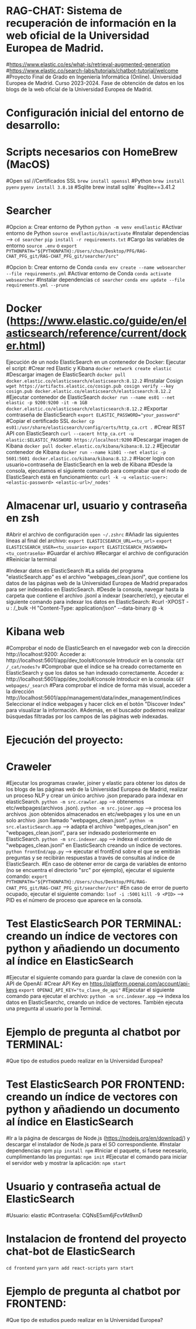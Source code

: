 # RAG-CHAT: Sistema de recuperación de información en la web oficial de la Universidad Europea de Madrid.
#https://www.elastic.co/es/what-is/retrieval-augmented-generation
#https://www.elastic.co/search-labs/tutorials/chatbot-tutorial/welcome
#Proyecto Final de Grado en Ingeniería Informática (Online). Universidad Europea de Madrid. Curso 2023-2024.
 Fase de obtención de datos en los blogs de la web oficial de la Universidad Europea de Madrid.
 
# Configuración inicial del entorno de desarrollo:
# Scripts necesarios con HomeBrew (MacOS)
#Open ssl //Certificados SSL
`brew install openssl`
#Python
`brew install pyenv`
`pyenv install 3.8.18`
#Sqlite
brew install sqlite` #sqlite==3.41.2

# Searcher
#Opcion a: Crear entorno de Python
`python -m venv envElastic`
#Activar entorno de Python
`source envElastic/bin/activate`
#Instalar dependencias --> 
`cd searcher`
`pip install -r requirements.txt`
#Cargo las variables de entorno
`source .env` o `export PYTHONPATH="${PYTHONPATH}:/Users/chus/Desktop/PFG/RAG-CHAT_PFG_git/RAG-CHAT_PFG_git/searcher/src"`

#Opcion b: Crear entorno de Conda
`conda env create --name websearcher --file requirements.yml`
#Activar entorno de Conda
`conda activate websearcher`
#Instalar dependencias
`cd searcher`
`conda env update --file requirements.yml --prune`


# Docker (https://www.elastic.co/guide/en/elasticsearch/reference/current/docker.html)
Ejecución de un nodo ElasticSearch en un contenedor de Docker: Ejecutar el script:
  #Crear red Elastic y Kibana
  `docker network create elastic`
  #Descargar imagen de ElasticSearch
  `docker pull docker.elastic.co/elasticsearch/elasticsearch:8.12.2`
  #Instalar Cosign
  `wget https://artifacts.elastic.co/cosign.pub
    cosign verify --key cosign.pub docker.elastic.co/elasticsearch/elasticsearch:8.12.2`
  #Ejecutar contenedor de ElasticSearch
  `docker run --name es01 --net elastic -p 9200:9200 -it -m 1GB docker.elastic.co/elasticsearch/elasticsearch:8.12.2`
  #Exportar comtraseña de ElasticSearch
  `export ELASTIC_PASSWORD="your_password"`
  #Copiar el certificado SSL
  `docker cp es01:/usr/share/elasticsearch/config/certs/http_ca.crt .`
  #Crear REST API con ElasticSearch
  `curl --cacert http_ca.crt -u elastic:$ELASTIC_PASSWORD https://localhost:9200`
  #Descargar imagen de Kibana
  `docker pull docker.elastic.co/kibana/kibana:8.12.2`
  #Ejecutar contenedor de Kibana
  `docker run --name kib01 --net elastic -p 5601:5601 docker.elastic.co/kibana/kibana:8.12.2`
  #Hacer login con usuario+contraseña de ElasticSearch en la web de Kibana
  #Desde la consola, ejecutamos el siguiente comando para comprabar que el nodo de ElasticSearch está en funcionamiento:
  `curl -k -u <elastic-user>:<elastic-password> <elastic-url>/_nodes'`

# Almacenar url, usuario y contraseña en zsh
#Abrir el archivo de configuración
`open ~/.zshrc`
#Añadir las siguientes líneas al final del archivo:
`export ELASTICSEARCH_URL=<tu_url>`
`export ELASTICSEARCH_USER=<tu_usuario>`
`export ELASTICSEARCH_PASSWORD=<tu_contraseña>`
#Guardar el archivo
#Recargar el archivo de configuración
#Reiniciar la terminal

#Indexar datos en ElasticSearch
#La salida del programa "elasticSearch.app" es el archivo "webpages_clean.jsonl", que contiene los datos de las páginas web de la Universidad Europea de Madrid preparados para ser indexados en ElasticSearch.
#Desde la consola, navegar hasta la carpeta que contiene el archivo .jsonl a indexar (searcher/etc), y ejecutar el siguiente comando para indexar los datos en ElasticSearch:
#curl -XPOST -u <elastic-user>:<elastic-password> <elastic-url>/_bulk -H "Content-Type: application/json" --data-binary @<file name> -k

# Kibana web
#Comprobar el nodo de ElasticSearch en el navegador web con la dirección http://localhost:9200: 
  Acceder a: http://localhost:5601/app/dev_tools#/console
  Introducir en la consola: `GET /_cat/nodes?v`
#Comprobar que el índice se ha creado correctamente en ElasticSearch y que los datos se han indexado correctamente.
  Acceder a: http://localhost:5601/app/dev_tools#/console
  Introducir en la consola: `GET webpages/_search`
#Para comprobar el índice de forma más visual, acceder a la dirección http://localhost:5601/app/management/data/index_management/indices
  Seleccionar el índice webpages y hacer click en el botón "Discover Index" para visualizar la información.
#Además, en el buscador podemos realizar búsquedas filtradas por los campos de las páginas web indexadas.

# Ejecución del proyecto:
# Craweler
#Ejecutar los programas crawler, joiner y elastic para obtener los datos de los blogs de las páginas web de la Universidad Europea de Madrid, realizar un proceso NLP y crear un único archivo .json preparado para indexar en elasticSearch.
`python -m src.crawler.app` --> obtenemos etc/webpages(archivos .json).
`python -m src.joiner.app` --> procesa los archivos .json obtenidos almacenados en etc/webpages y los une en un solo archivo .json llamado "webpages_clean.json".
`python -m src.elasticSearch.app` --> adapta el archivo "webpages_clean.json" en "webpages_clean.jsonl", para ser indexado posteriormente en ElasticSearch.
`python -m src.indexer.app` --> indexa el contenido de "webpages_clean.jsonl" en ElasticSearch creando un índice de vectores.
`python frontEnd/app.py` --> ejecutar el frontEnd sobre el que se emitirán preguntas y se recibirán respuestas a través de consultas al índice de ElasticSearch.
#En caso de obtener error de carga de variables de entorno (no se encuentra el directorio "src" por ejemplo), ejecutar el siguiente comando:
`export PYTHONPATH="${PYTHONPATH}:/Users/chus/Desktop/PFG/RAG-CHAT_PFG_git/RAG-CHAT_PFG_git/searcher/src"`
#En caso de error de puerto ocupado, ejecutar el siguiente comando:
`lsof -i :5001`
`kill -9 <PID>` --> PID es el número de proceso que aparece en la consola.



# Test ElasticSearch POR TERMINAL: creando un índice de vectores con python y añadiendo un documento al índice en ElasticSearch
#Ejecutar el siguiente comando para guardar la clave de conexión con la API de OpenAI:
#Crear API Key en https://platform.openai.com/account/api-keys
`export OPENAI_API_KEY="tu_clave_de_api"` 
#Ejecutar el siguiente comando para ejecutar el archivo: 
`python -m src.indexer.app` --> indexa los datos en ElasticSearchc, creando un índice de vectores. También ejecuta una pregunta al usuario por la Terminal.
# Ejemplo de pregunta al chatbot por TERMINAL:
#Que tipo de estudios puedo realizar en la Universidad Europea?

# Test ElasticSearch POR FRONTEND: creando un índice de vectores con python y añadiendo un documento al índice en ElasticSearch
#Ir a la página de descargas de Node.js (https://nodejs.org/en/download/) y
descargar el instalador de Node.js para el SO correspondiente.
#Instalar dependencias npm
`pip install npm`
#Iniciar el paquete, si fuese necesario, cumplimentando las preguntas:
`npm init`
#Ejecutar el comando para iniciar el servidor web y mostrar la aplicación:
`npm start`


# Usuario y contraseña actual de ElasticSearch
#Usuario: elastic
#Contraseña:  CQNsE5xm6jFcvfAt9xnD

# Instalacion de frontend del proyecto chat-bot de ElasticSearch
`cd frontend`
`yarn`
`yarn add react-scripts`
`yarn start`
# Ejemplo de pregunta al chatbot por FRONTEND:
#Que tipo de estudios puedo realizar en la Universidad Europea?





